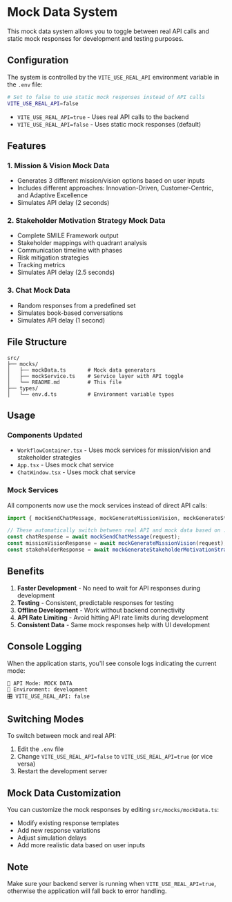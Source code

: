 # Mock Data System

This mock data system allows you to toggle between real API calls and static mock responses for development and testing purposes.

## Configuration

The system is controlled by the `VITE_USE_REAL_API` environment variable in the `.env` file:

```bash
# Set to false to use static mock responses instead of API calls
VITE_USE_REAL_API=false
```

- `VITE_USE_REAL_API=true` - Uses real API calls to the backend
- `VITE_USE_REAL_API=false` - Uses static mock responses (default)

## Features

### 1. Mission & Vision Mock Data
- Generates 3 different mission/vision options based on user inputs
- Includes different approaches: Innovation-Driven, Customer-Centric, and Adaptive Excellence
- Simulates API delay (2 seconds)

### 2. Stakeholder Motivation Strategy Mock Data
- Complete SMILE Framework output
- Stakeholder mappings with quadrant analysis
- Communication timeline with phases
- Risk mitigation strategies
- Tracking metrics
- Simulates API delay (2.5 seconds)

### 3. Chat Mock Data
- Random responses from a predefined set
- Simulates book-based conversations
- Simulates API delay (1 second)

## File Structure

```
src/
├── mocks/
│   ├── mockData.ts       # Mock data generators
│   ├── mockService.ts    # Service layer with API toggle
│   └── README.md         # This file
├── types/
│   └── env.d.ts          # Environment variable types
```

## Usage

### Components Updated
- `WorkflowContainer.tsx` - Uses mock services for mission/vision and stakeholder strategies
- `App.tsx` - Uses mock chat service
- `ChatWindow.tsx` - Uses mock chat service

### Mock Services
All components now use the mock services instead of direct API calls:

```typescript
import { mockSendChatMessage, mockGenerateMissionVision, mockGenerateStakeholderMotivationStrategy } from '../mocks/mockService';

// These automatically switch between real API and mock data based on .env setting
const chatResponse = await mockSendChatMessage(request);
const missionVisionResponse = await mockGenerateMissionVision(request);
const stakeholderResponse = await mockGenerateStakeholderMotivationStrategy(request);
```

## Benefits

1. **Faster Development** - No need to wait for API responses during development
2. **Testing** - Consistent, predictable responses for testing
3. **Offline Development** - Work without backend connectivity
4. **API Rate Limiting** - Avoid hitting API rate limits during development
5. **Consistent Data** - Same mock responses help with UI development

## Console Logging

When the application starts, you'll see console logs indicating the current mode:

```
🔧 API Mode: MOCK DATA
📝 Environment: development
🎛️ VITE_USE_REAL_API: false
```

## Switching Modes

To switch between mock and real API:

1. Edit the `.env` file
2. Change `VITE_USE_REAL_API=false` to `VITE_USE_REAL_API=true` (or vice versa)
3. Restart the development server

## Mock Data Customization

You can customize the mock responses by editing `src/mocks/mockData.ts`:

- Modify existing response templates
- Add new response variations
- Adjust simulation delays
- Add more realistic data based on user inputs

## Note

Make sure your backend server is running when `VITE_USE_REAL_API=true`, otherwise the application will fall back to error handling.
